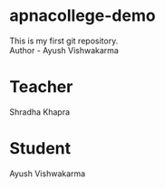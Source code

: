# apnacollege-demo
This is my first git repository.
<br>
Author - Ayush Vishwakarma

# Teacher
Shradha Khapra

# Student
Ayush Vishwakarma